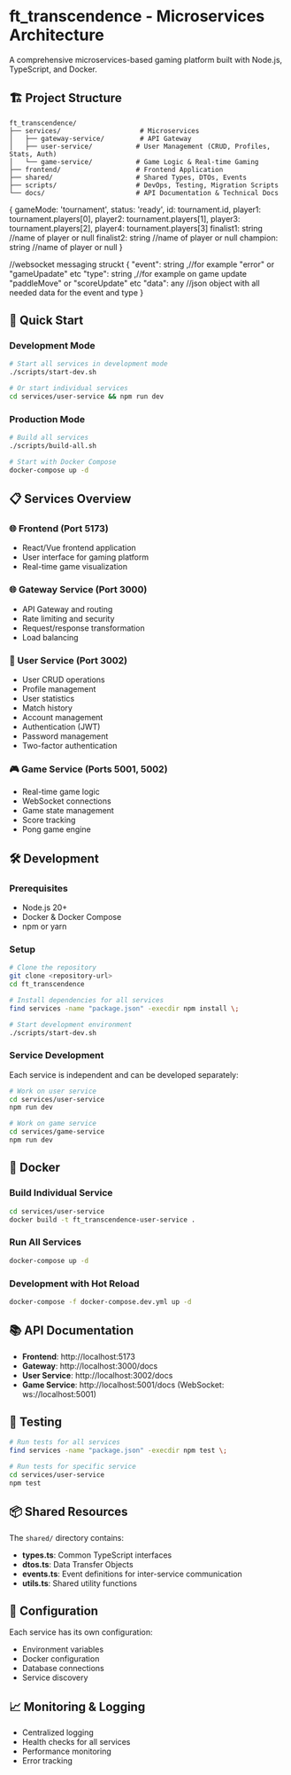 # ft_transcendence - Microservices Architecture

A comprehensive microservices-based gaming platform built with Node.js, TypeScript, and Docker.

## 🏗️ Project Structure

```
ft_transcendence/
├── services/                    # Microservices
│   ├── gateway-service/         # API Gateway
│   ├── user-service/           # User Management (CRUD, Profiles, Stats, Auth)
│   └── game-service/           # Game Logic & Real-time Gaming
├── frontend/                   # Frontend Application
├── shared/                     # Shared Types, DTOs, Events
├── scripts/                    # DevOps, Testing, Migration Scripts
└── docs/                       # API Documentation & Technical Docs
```

{
	gameMode: 'tournament',
	status: 'ready',
	id: tournament.id,
	player1: tournament.players[0],
	player2: tournament.players[1],
	player3: tournament.players[2],
	player4: tournament.players[3]
	finalist1: string //name of player or null 
	finalist2: string //name of player or null
	champion: string //name of player or null
}

//websocket messaging struckt 
{
	"event": string ,//for example "error" or "gameUpadate" etc
	"type": string ,//for example on game update "paddleMove" or "scoreUpdate" etc
	"data": any //json object with all needed data for the event and type 
}

## 🚀 Quick Start

### Development Mode
```bash
# Start all services in development mode
./scripts/start-dev.sh

# Or start individual services
cd services/user-service && npm run dev
```

### Production Mode
```bash
# Build all services
./scripts/build-all.sh

# Start with Docker Compose
docker-compose up -d
```

## 📋 Services Overview

### 🌐 Frontend (Port 5173)
- React/Vue frontend application
- User interface for gaming platform
- Real-time game visualization

### 🌐 Gateway Service (Port 3000)
- API Gateway and routing
- Rate limiting and security
- Request/response transformation
- Load balancing

### 👤 User Service (Port 3002)
- User CRUD operations
- Profile management
- User statistics
- Match history
- Account management
- Authentication (JWT)
- Password management
- Two-factor authentication

### 🎮 Game Service (Ports 5001, 5002)
- Real-time game logic
- WebSocket connections
- Game state management
- Score tracking
- Pong game engine

## 🛠️ Development

### Prerequisites
- Node.js 20+
- Docker & Docker Compose
- npm or yarn

### Setup
```bash
# Clone the repository
git clone <repository-url>
cd ft_transcendence

# Install dependencies for all services
find services -name "package.json" -execdir npm install \;

# Start development environment
./scripts/start-dev.sh
```

### Service Development
Each service is independent and can be developed separately:

```bash
# Work on user service
cd services/user-service
npm run dev

# Work on game service
cd services/game-service
npm run dev
```

## 🐳 Docker

### Build Individual Service
```bash
cd services/user-service
docker build -t ft_transcendence-user-service .
```

### Run All Services
```bash
docker-compose up -d
```

### Development with Hot Reload
```bash
docker-compose -f docker-compose.dev.yml up -d
```

## 📚 API Documentation

- **Frontend**: http://localhost:5173
- **Gateway**: http://localhost:3000/docs
- **User Service**: http://localhost:3002/docs
- **Game Service**: http://localhost:5001/docs (WebSocket: ws://localhost:5001)

## 🧪 Testing

```bash
# Run tests for all services
find services -name "package.json" -execdir npm test \;

# Run tests for specific service
cd services/user-service
npm test
```

## 📦 Shared Resources

The `shared/` directory contains:
- **types.ts**: Common TypeScript interfaces
- **dtos.ts**: Data Transfer Objects
- **events.ts**: Event definitions for inter-service communication
- **utils.ts**: Shared utility functions

## 🔧 Configuration

Each service has its own configuration:
- Environment variables
- Docker configuration
- Database connections
- Service discovery

## 📈 Monitoring & Logging

- Centralized logging
- Health checks for all services
- Performance monitoring
- Error tracking

